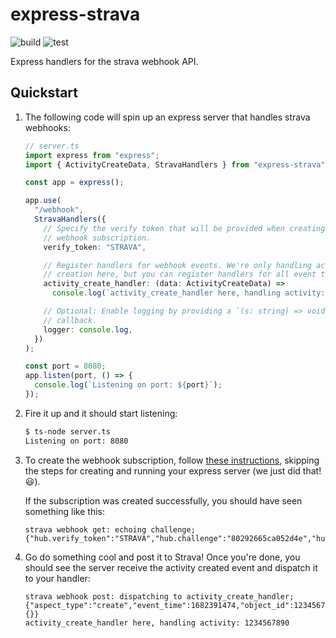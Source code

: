 # express-strava

![build](https://github.com/markbradley27/express-strava/workflows/build/badge.svg)
![test](https://github.com/markbradley27/express-strava/workflows/test/badge.svg)

Express handlers for the strava webhook API.

## Quickstart

1. The following code will spin up an express server that handles strava webhooks:

   ```typescript
   // server.ts
   import express from "express";
   import { ActivityCreateData, StravaHandlers } from "express-strava";

   const app = express();

   app.use(
     "/webhook",
     StravaHandlers({
       // Specify the verify token that will be provided when creating the
       // webhook subscription.
       verify_token: "STRAVA",

       // Register handlers for webhook events. We're only handling activity
       // creation here, but you can register handlers for all event types.
       activity_create_handler: (data: ActivityCreateData) =>
         console.log(`activity_create_handler here, handling activity: ${data.object_id}`),

       // Optional: Enable logging by providing a `(s: string) => void`
       // callback.
       logger: console.log,
     })
   );

   const port = 8080;
   app.listen(port, () => {
     console.log(`Listening on port: ${port}`);
   });
   ```

1. Fire it up and it should start listening:

   ```bash
   $ ts-node server.ts
   Listening on port: 8080
   ```

1. To create the webhook subscription, follow [these
   instructions](https://developers.strava.com/docs/webhookexample/), skipping
   the steps for creating and running your express server (we just did that!
   😃).

   If the subscription was created successfully, you should have seen something
   like this:

   ```
   strava webhook get: echoing challenge; {"hub.verify_token":"STRAVA","hub.challenge":"80292665ca052d4e","hub.mode":"subscribe"}    
   ```

1. Go do something cool and post it to Strava! Once you're done, you should see
   the server receive the activity created event and dispatch it to your
   handler:

   ```
   strava webhook post: dispatching to activity_create_handler; {"aspect_type":"create","event_time":1682391474,"object_id":1234567890,"object_type":"activity","owner_id":2222222,"subscription_id":333333,"updates":{}}
   activity_create_handler here, handling activity: 1234567890
   ```
